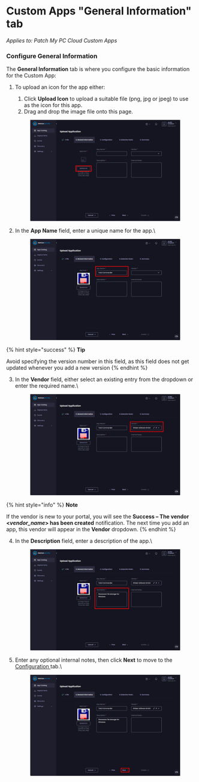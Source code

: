 # Custom Apps "General Information" tab

_Applies to: Patch My PC Cloud Custom Apps_

### Configure General Information

The **General Information** tab is where you configure the basic information for the Custom App:

1.  To upload an icon for the app either:

    1. Click **Upload Icon** to upload a suitable file (png, jpg or jpeg) to use as the icon for this app.
    2. Drag and drop the image file onto this page.

    <figure><img src="../../../_images/gitbook/image (215).png" alt="Clicking “Upload Icon”"><figcaption></figcaption></figure>


2.  In the **App Name** field, enter a unique name for the app.\


    <figure><img src="../../../_images/gitbook/image (216).png" alt="Entering a unique name in the “App Name” field"><figcaption></figcaption></figure>

{% hint style="success" %}
**Tip**

Avoid specifying the version number in this field, as this field does not get updated whenever you add a new version
{% endhint %}

3.  In the **Vendor** field, either select an existing entry from the dropdown or enter the required name.\


    <figure><img src="../../../_images/gitbook/image (217).png" alt="Entering a vendor name"><figcaption></figcaption></figure>

{% hint style="info" %}
**Note**

If the vendor is new to your portal, you will see the **Success – The vendor <**_**vendor\_name**_**> has been created** notification. The next time you add an app, this vendor will appear in the **Vendor** dropdown.
{% endhint %}

4.  In the **Description** field, enter a description of the app.\


    <figure><img src="../../../_images/gitbook/image (218).png" alt="Entering a description"><figcaption></figcaption></figure>


5.  Enter any optional internal notes, then click **Next** to move to the [Configuration ](custom-apps-configuration-tab.md)tab.\


    <figure><img src="../../../_images/gitbook/image (219).png" alt="Clicking &#x22;Next&#x22; to move to the &#x22;Configuration&#x22; page"><figcaption></figcaption></figure>
